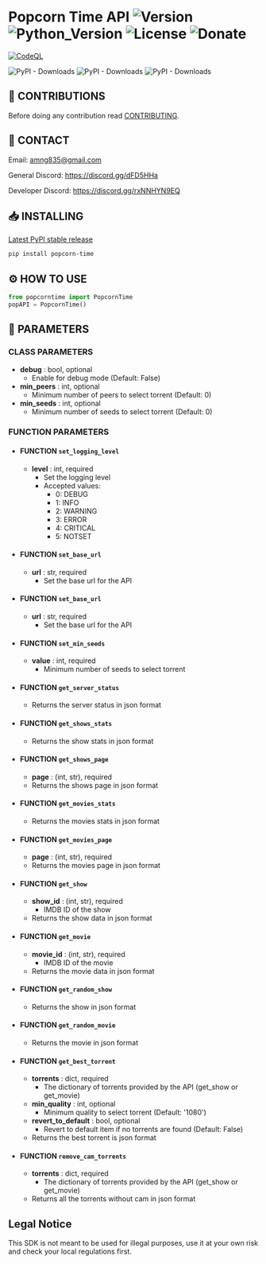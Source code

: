 # Popcorn Time API ![Version](https://img.shields.io/badge/Version-v1.0.0-orange?style=flat-square&url=https://github.com/DEADSEC-SECURITY/popcorn-time-api/blob/main/CHANGELOG.md) ![Python_Version](https://img.shields.io/badge/Python-3.7%2B-blue?style=flat-square) ![License](https://img.shields.io/badge/License-MIT-red?style=flat-square) ![Donate](https://img.shields.io/badge/Donate-Crypto-yellow?style=flat-square)

[![CodeQL](https://github.com/DEADSEC-SECURITY/popcorn-time-api/actions/workflows/python-app.yml/badge.svg)](https://github.com/DEADSEC-SECURITY/popcorn-time-api/actions/workflows/codeql-analysis.yml)

![PyPI - Downloads](https://img.shields.io/pypi/dd/popcorn-time?label=Daily%20Downloads&style=flat-square) ![PyPI - Downloads](https://img.shields.io/pypi/dw/popcorn-time?label=Weekly%20Downloads&style=flat-square) ![PyPI - Downloads](https://img.shields.io/pypi/dm/popcorn-time?label=Monthly%20Downloads&style=flat-square)

## 📝 CONTRIBUTIONS

Before doing any contribution read <a href="https://github.com/DEADSEC-SECURITY/popcorn-time-api/blob/main/CONTRIBUTING.md">CONTRIBUTING</a>.

## 📧 CONTACT

Email: amng835@gmail.com

General Discord: https://discord.gg/dFD5HHa

Developer Discord: https://discord.gg/rxNNHYN9EQ

## 📥 INSTALLING
<a href="https://pypi.org/project/popcorn-time">Latest PyPI stable release</a>
```bash
pip install popcorn-time
```

## ⚙ HOW TO USE
```python
from popcorntime import PopcornTime
popAPI = PopcornTime()
```

## 🤝 PARAMETERS
### CLASS PARAMETERS
- **debug** : bool, optional
  - Enable for debug mode (Default: False)
- **min_peers** : int, optional
  - Minimum number of peers to select torrent (Default: 0)
- **min_seeds** : int, optional
  - Minimum number of seeds to select torrent (Default: 0)
### FUNCTION PARAMETERS
- #### FUNCTION `set_logging_level`
  - **level** : int, required
    - Set the logging level
    - Accepted values:
      - 0: DEBUG
      - 1: INFO
      - 2: WARNING
      - 3: ERROR
      - 4: CRITICAL
      - 5: NOTSET
- #### FUNCTION `set_base_url`
  - **url** : str, required
    - Set the base url for the API
- #### FUNCTION `set_base_url`
  - **url** : str, required
    - Set the base url for the API
- #### FUNCTION `set_min_seeds`
  - **value** : int, required
    - Minimum number of seeds to select torrent
- #### FUNCTION `get_server_status`
  - Returns the server status in json format
- #### FUNCTION `get_shows_stats`
  - Returns the show stats in json format
- #### FUNCTION `get_shows_page`
  - **page** : (int, str), required
  - Returns the shows page in json format
- #### FUNCTION `get_movies_stats`
  - Returns the movies stats in json format
- #### FUNCTION `get_movies_page`
  - **page** : (int, str), required
  - Returns the movies page in json format
- #### FUNCTION `get_show`
  - **show_id** : (int, str), required
    - IMDB ID of the show
  - Returns the show data in json format
- #### FUNCTION `get_movie`
  - **movie_id** : (int, str), required
    - IMDB ID of the movie
  - Returns the movie data in json format
- #### FUNCTION `get_random_show`
  - Returns the show in json format
- #### FUNCTION `get_random_movie`
  - Returns the movie in json format
- #### FUNCTION `get_best_torrent`
  - **torrents** : dict, required
    - The dictionary of torrents provided by the API (get_show or get_movie)
  - **min_quality** : int, optional
    - Minimum quality to select torrent (Default: '1080')
  - **revert_to_default** : bool, optional
    - Revert to default item if no torrents are found (Default: False)
  - Returns the best torrent is json format
- #### FUNCTION `remove_cam_torrents`
  - **torrents** : dict, required
    - The dictionary of torrents provided by the API (get_show or get_movie)
  - Returns all the torrents without cam in json format

## Legal Notice
This SDK is not meant to be used for illegal purposes, use it at your own risk and check your local regulations first.

